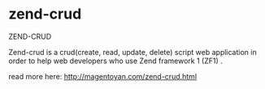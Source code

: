 # zend-crud
ZEND-CRUD

Zend-crud is a crud(create, read, update, delete) script web application in order to help web developers who use Zend framework 1 (ZF1) . 

read more here:  http://magentoyan.com/zend-crud.html
